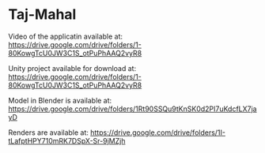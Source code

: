# Taj-Mahal 

Video of the applicatin available at: https://drive.google.com/drive/folders/1-80KowgTcU0JW3C1S_otPuPhAAQ2vyR8 

Unity project available for download at: https://drive.google.com/drive/folders/1-80KowgTcU0JW3C1S_otPuPhAAQ2vyR8 

Model in Blender is available at: https://drive.google.com/drive/folders/1Rt90SSQu9tKnSK0d2PI7uKdcfLX7jayD 

Renders are available at: https://drive.google.com/drive/folders/1I-tLafptHPY710mRK7DSpX-Sr-9jMZjh  
